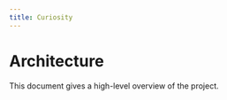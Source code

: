 ```yaml
---
title: Curiosity
---
```


# Architecture

This document gives a high-level overview of the project.

